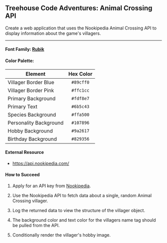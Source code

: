 ## Treehouse Code Adventures: Animal Crossing API

Create a web application that uses the Nookipedia Animal Crossing API to display information about the game's villagers.

---

#### Font Family: [Rubik](https://fonts.google.com/specimen/Rubik)


#### Color Palette:

| Element                | Hex Color |
|------------------------|:---------:|
| Villager Border Blue   | `#89cff0` |
| Villager Border Pink   | `#ffc1cc` |
| Primary Background     | `#fdf8e7` |
| Primary Text           | `#6b5c43` |
| Species Background     | `#ffa500` |
| Personality Background | `#107896` |
| Hobby Background       | `#9a2617` |
| Birthday Background    | `#829356` |


#### External Resource

- https://api.nookipedia.com/


#### How to Succeed

1. Apply for an API key from [Nookipedia](https://api.nookipedia.com/).

2. Use the Nookipedia API to fetch data about a single, random Animal Crossing villager.

3. Log the returned data to view the structure of the villager object.

4. The background color and text color for the villagers name tag should be pulled from the API.

5. Conditionally render the villager's hobby image. 








